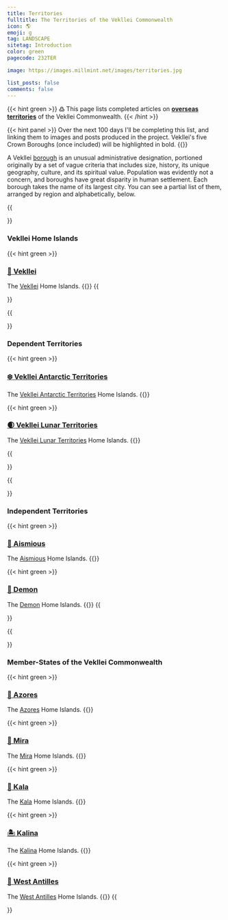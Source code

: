 ```yaml
---
title: Territories
fulltitle: The Territories of the Vekllei Commonwealth
icon: 🌎
emoji: g
tag: LANDSCAPE
sitetag: Introduction
color: green
pagecode: 232TER

image: https://images.millmint.net/images/territories.jpg

list_posts: false
comments: false
---
```


{{< hint green >}}
߷  This page lists completed articles on [**overseas territories**](/utopia/vekllei/#administrative-divisions) of the Vekllei Commonwealth.
{{< /hint >}}

{{< hint panel >}}
Over the next 100 days I'll be completing this list, and linking them to images and posts produced in the project. Vekllei's five Crown Boroughs (once included) will be highlighted in bold.
{{</hint>}}

A Vekllei [borough](/utopia/vekllei/#administrative-divisions) is an unusual administrative designation, portioned originally by a set of vague criteria that includes size, history, its unique geography, culture, and its spiritual value. Population was evidently not a concern, and boroughs have great disparity in human settlement. Each borough takes the name of its largest city. You can see a partial list of them, arranged by region and alphabetically, below.

{{<section>}}
### Vekllei Home Islands

{{< hint green >}}
### [<span class="smallicon">🌺</span> Vekllei](/utopia/vekllei/)
The [Vekllei](/utopia/vekllei/) Home Islands. 
{{</hint>}}
{{</section>}}

{{<section>}}
### Dependent Territories

{{< hint green >}}
### [<span class="smallicon">❄️</span> Vekllei Antarctic Territories](/utopia/landscape/territories/antarctica)
The [Vekllei Antarctic Territories](/utopia/landscape/territories/antarctica) Home Islands. 
{{</hint>}}

{{< hint green >}}
### [<span class="smallicon">🌒</span> Vekllei Lunar Territories](/utopia/landscape/territories/moon)
The [Vekllei Lunar Territories](/utopia/landscape/territories/moon) Home Islands. 
{{</hint>}}

{{</section>}}

{{<section>}}
### Independent Territories

{{< hint green >}}
### [<span class="smallicon">🎣</span> Aismious](/utopia/landscape/territories/aismious)
The [Aismious](/utopia/landscape/territories/aismious) Home Islands. 
{{</hint>}}

{{< hint green >}}
### [<span class="smallicon">👹</span> Demon](/utopia/landscape/territories/demon)
The [Demon](/utopia/landscape/territories/demon) Home Islands. 
{{</hint>}}
{{</section>}}

{{<section>}}
### Member-States of the Vekllei Commonwealth

{{< hint green >}}
### [<span class="smallicon">🏰</span> Azores](/utopia/landscape/territories/azores)
The [Azores](/utopia/landscape/territories/azores) Home Islands. 
{{</hint>}}

{{< hint green >}}
### [<span class="smallicon">🛟</span> Mira](/utopia/landscape/territories/mira)
The [Mira](/utopia/landscape/territories/mira) Home Islands. 
{{</hint>}}

{{< hint green >}}
### [<span class="smallicon">🗻</span> Kala](/utopia/landscape/territories/kala)
The [Kala](/utopia/landscape/territories/kala) Home Islands. 
{{</hint>}}

{{< hint green >}}
### [<span class="smallicon">🏝</span> Kalina](/utopia/landscape/territories/kalina)
The [Kalina](/utopia/landscape/territories/kalina) Home Islands. 
{{</hint>}}

{{< hint green >}}
### [<span class="smallicon">🌴</span> West Antilles](/utopia/landscape/territories/antilles)
The [West Antilles](/utopia/landscape/territories/antilles) Home Islands. 
{{</hint>}}
{{</section>}}

<style>
/* flags */
.row {
  display: flex;
  margin-left: auto;
  margin-right: auto;
}
.column {
  flex: 33.33%;
  padding: 5px;
}
@media (max-width: 1250px) {
  .row {
    display: none;
  }
}
</style>